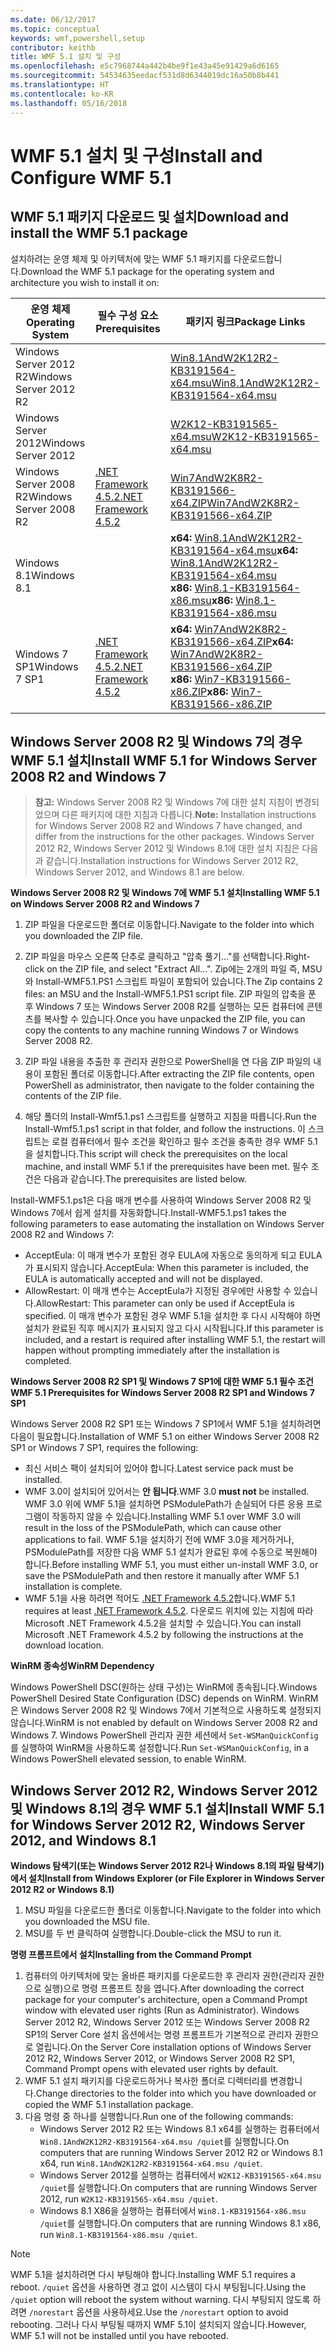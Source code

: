 ```yaml
---
ms.date: 06/12/2017
ms.topic: conceptual
keywords: wmf,powershell,setup
contributor: keithb
title: WMF 5.1 설치 및 구성
ms.openlocfilehash: e5c7968744a442b4be9f1e43a45e91429a6d6165
ms.sourcegitcommit: 54534635eedacf531d8d6344019dc16a50b8b441
ms.translationtype: HT
ms.contentlocale: ko-KR
ms.lasthandoff: 05/16/2018
---
```

# <a name="install-and-configure-wmf-51"></a><span data-ttu-id="92f12-103">WMF 5.1 설치 및 구성</span><span class="sxs-lookup"><span data-stu-id="92f12-103">Install and Configure WMF 5.1</span></span> #


## <a name="download-and-install-the-wmf-51-package"></a><span data-ttu-id="92f12-104">WMF 5.1 패키지 다운로드 및 설치</span><span class="sxs-lookup"><span data-stu-id="92f12-104">Download and install the WMF 5.1 package</span></span>

<span data-ttu-id="92f12-105">설치하려는 운영 체제 및 아키텍처에 맞는 WMF 5.1 패키지를 다운로드합니다.</span><span class="sxs-lookup"><span data-stu-id="92f12-105">Download the WMF 5.1 package for the operating system and architecture you wish to install it on:</span></span>

| <span data-ttu-id="92f12-106">운영 체제</span><span class="sxs-lookup"><span data-stu-id="92f12-106">Operating System</span></span>       | <span data-ttu-id="92f12-107">필수 구성 요소</span><span class="sxs-lookup"><span data-stu-id="92f12-107">Prerequisites</span></span>           | <span data-ttu-id="92f12-108">패키지 링크</span><span class="sxs-lookup"><span data-stu-id="92f12-108">Package Links</span></span>                          |
|------------------------|-------------------------|----------------------------------------|
| <span data-ttu-id="92f12-109">Windows Server 2012 R2</span><span class="sxs-lookup"><span data-stu-id="92f12-109">Windows Server 2012 R2</span></span> |                         | <span data-ttu-id="92f12-110">[Win8.1AndW2K12R2-KB3191564-x64.msu][]</span><span class="sxs-lookup"><span data-stu-id="92f12-110">[Win8.1AndW2K12R2-KB3191564-x64.msu][]</span></span> |
| <span data-ttu-id="92f12-111">Windows Server 2012</span><span class="sxs-lookup"><span data-stu-id="92f12-111">Windows Server 2012</span></span>    |                         | <span data-ttu-id="92f12-112">[W2K12-KB3191565-x64.msu][]</span><span class="sxs-lookup"><span data-stu-id="92f12-112">[W2K12-KB3191565-x64.msu][]</span></span>            |
| <span data-ttu-id="92f12-113">Windows Server 2008 R2</span><span class="sxs-lookup"><span data-stu-id="92f12-113">Windows Server 2008 R2</span></span> | <span data-ttu-id="92f12-114">[.NET Framework 4.5.2][]</span><span class="sxs-lookup"><span data-stu-id="92f12-114">[.NET Framework 4.5.2][]</span></span>| <span data-ttu-id="92f12-115">[Win7AndW2K8R2-KB3191566-x64.ZIP][]</span><span class="sxs-lookup"><span data-stu-id="92f12-115">[Win7AndW2K8R2-KB3191566-x64.ZIP][]</span></span>    |
| <span data-ttu-id="92f12-116">Windows 8.1</span><span class="sxs-lookup"><span data-stu-id="92f12-116">Windows 8.1</span></span>            |                         | <span data-ttu-id="92f12-117">**x64:** [Win8.1AndW2K12R2-KB3191564-x64.msu][]</span><span class="sxs-lookup"><span data-stu-id="92f12-117">**x64:** [Win8.1AndW2K12R2-KB3191564-x64.msu][]</span></span></br><span data-ttu-id="92f12-118">**x86:** [Win8.1-KB3191564-x86.msu][]</span><span class="sxs-lookup"><span data-stu-id="92f12-118">**x86:** [Win8.1-KB3191564-x86.msu][]</span></span> |
| <span data-ttu-id="92f12-119">Windows 7 SP1</span><span class="sxs-lookup"><span data-stu-id="92f12-119">Windows 7 SP1</span></span>          | <span data-ttu-id="92f12-120">[.NET Framework 4.5.2][]</span><span class="sxs-lookup"><span data-stu-id="92f12-120">[.NET Framework 4.5.2][]</span></span>| <span data-ttu-id="92f12-121">**x64:** [Win7AndW2K8R2-KB3191566-x64.ZIP][]</span><span class="sxs-lookup"><span data-stu-id="92f12-121">**x64:** [Win7AndW2K8R2-KB3191566-x64.ZIP][]</span></span></br><span data-ttu-id="92f12-122">**x86:** [Win7-KB3191566-x86.ZIP][]</span><span class="sxs-lookup"><span data-stu-id="92f12-122">**x86:** [Win7-KB3191566-x86.ZIP][]</span></span> |

[.NET Framework 4.5.2]: https://www.microsoft.com/download/details.aspx?id=42642
[W2K12-KB3191565-x64.msu]: https://go.microsoft.com/fwlink/?linkid=839513
[Win7-KB3191566-x86.ZIP]: https://go.microsoft.com/fwlink/?linkid=839522
[Win7AndW2K8R2-KB3191566-x64.ZIP]: https://go.microsoft.com/fwlink/?linkid=839523
[Win8.1-KB3191564-x86.msu]: https://go.microsoft.com/fwlink/?linkid=839521
[Win8.1AndW2K12R2-KB3191564-x64.msu]: https://go.microsoft.com/fwlink/?linkid=839516

## <a name="install-wmf-51-for-windows-server-2008-r2-and-windows-7"></a><span data-ttu-id="92f12-129">Windows Server 2008 R2 및 Windows 7의 경우 WMF 5.1 설치</span><span class="sxs-lookup"><span data-stu-id="92f12-129">Install WMF 5.1 for Windows Server 2008 R2 and Windows 7</span></span>

> <span data-ttu-id="92f12-130">**참고:** Windows Server 2008 R2 및 Windows 7에 대한 설치 지침이 변경되었으며 다른 패키지에 대한 지침과 다릅니다.</span><span class="sxs-lookup"><span data-stu-id="92f12-130">**Note:** Installation instructions for Windows Server 2008 R2 and Windows 7 have changed, and differ from the instructions for the other packages.</span></span> <span data-ttu-id="92f12-131">Windows Server 2012 R2, Windows Server 2012 및 Windows 8.1에 대한 설치 지침은 다음과 같습니다.</span><span class="sxs-lookup"><span data-stu-id="92f12-131">Installation instructions for Windows Server 2012 R2, Windows Server 2012, and Windows 8.1 are below.</span></span>

<span data-ttu-id="92f12-132">**Windows Server 2008 R2 및 Windows 7에 WMF 5.1 설치**</span><span class="sxs-lookup"><span data-stu-id="92f12-132">**Installing WMF 5.1 on Windows Server 2008 R2 and Windows 7**</span></span>

1. <span data-ttu-id="92f12-133">ZIP 파일을 다운로드한 폴더로 이동합니다.</span><span class="sxs-lookup"><span data-stu-id="92f12-133">Navigate to the folder into which you downloaded the ZIP file.</span></span>

2. <span data-ttu-id="92f12-134">ZIP 파일을 마우스 오른쪽 단추로 클릭하고 "압축 풀기..."를 선택합니다.</span><span class="sxs-lookup"><span data-stu-id="92f12-134">Right-click on the ZIP file, and select "Extract All...".</span></span> <span data-ttu-id="92f12-135">Zip에는 2개의 파일 즉, MSU와 Install-WMF5.1.PS1 스크립트 파일이 포함되어 있습니다.</span><span class="sxs-lookup"><span data-stu-id="92f12-135">The Zip contains 2 files: an MSU and the Install-WMF5.1.PS1 script file.</span></span>
<span data-ttu-id="92f12-136">ZIP 파일의 압축을 푼 후 Windows 7 또는 Windows Server 2008 R2를 실행하는 모든 컴퓨터에 콘텐츠를 복사할 수 있습니다.</span><span class="sxs-lookup"><span data-stu-id="92f12-136">Once you have unpacked the ZIP file, you can copy the contents to any machine running Windows 7 or Windows Server 2008 R2.</span></span>

3. <span data-ttu-id="92f12-137">ZIP 파일 내용을 추출한 후 관리자 권한으로 PowerShell을 연 다음 ZIP 파일의 내용이 포함된 폴더로 이동합니다.</span><span class="sxs-lookup"><span data-stu-id="92f12-137">After extracting the ZIP file contents, open PowerShell as administrator, then navigate to the folder containing the contents of the ZIP file.</span></span>

4. <span data-ttu-id="92f12-138">해당 폴더의 Install-Wmf5.1.ps1 스크립트를 실행하고 지침을 따릅니다.</span><span class="sxs-lookup"><span data-stu-id="92f12-138">Run the Install-Wmf5.1.ps1 script in that folder, and follow the instructions.</span></span> <span data-ttu-id="92f12-139">이 스크립트는 로컬 컴퓨터에서 필수 조건을 확인하고 필수 조건을 충족한 경우 WMF 5.1을 설치합니다.</span><span class="sxs-lookup"><span data-stu-id="92f12-139">This script will check the prerequisites on the local machine, and install WMF 5.1 if the prerequisites have been met.</span></span> <span data-ttu-id="92f12-140">필수 조건은 다음과 같습니다.</span><span class="sxs-lookup"><span data-stu-id="92f12-140">The prerequisites are listed below.</span></span>

<span data-ttu-id="92f12-141">Install-WMF5.1.ps1은 다음 매개 변수를 사용하여 Windows Server 2008 R2 및 Windows 7에서 쉽게 설치를 자동화합니다.</span><span class="sxs-lookup"><span data-stu-id="92f12-141">Install-WMF5.1.ps1 takes the following parameters to ease automating the installation on Windows Server 2008 R2 and Windows 7:</span></span>

- <span data-ttu-id="92f12-142">AcceptEula: 이 매개 변수가 포함된 경우 EULA에 자동으로 동의하게 되고 EULA가 표시되지 않습니다.</span><span class="sxs-lookup"><span data-stu-id="92f12-142">AcceptEula: When this parameter is included, the EULA is automatically accepted and will not be displayed.</span></span>
- <span data-ttu-id="92f12-143">AllowRestart: 이 매개 변수는 AcceptEula가 지정된 경우에만 사용할 수 있습니다.</span><span class="sxs-lookup"><span data-stu-id="92f12-143">AllowRestart: This parameter can only be used if AcceptEula is specified.</span></span> <span data-ttu-id="92f12-144">이 매개 변수가 포함된 경우 WMF 5.1을 설치한 후 다시 시작해야 하면 설치가 완료된 직후 메시지가 표시되지 않고 다시 시작됩니다.</span><span class="sxs-lookup"><span data-stu-id="92f12-144">If this parameter is included, and a restart is required after installing WMF 5.1, the restart will happen without prompting immediately after the installation is completed.</span></span>

<span data-ttu-id="92f12-145">**Windows Server 2008 R2 SP1 및 Windows 7 SP1에 대한 WMF 5.1 필수 조건**</span><span class="sxs-lookup"><span data-stu-id="92f12-145">**WMF 5.1 Prerequisites for Windows Server 2008 R2 SP1 and Windows 7 SP1**</span></span>

<span data-ttu-id="92f12-146">Windows Server 2008 R2 SP1 또는 Windows 7 SP1에서 WMF 5.1을 설치하려면 다음이 필요합니다.</span><span class="sxs-lookup"><span data-stu-id="92f12-146">Installation of WMF 5.1 on either Windows Server 2008 R2 SP1 or Windows 7 SP1, requires the following:</span></span>
- <span data-ttu-id="92f12-147">최신 서비스 팩이 설치되어 있어야 합니다.</span><span class="sxs-lookup"><span data-stu-id="92f12-147">Latest service pack must be installed.</span></span>
- <span data-ttu-id="92f12-148">WMF 3.0이 설치되어 있어서는 **안 됩니다**.</span><span class="sxs-lookup"><span data-stu-id="92f12-148">WMF 3.0 **must not** be installed.</span></span> <span data-ttu-id="92f12-149">WMF 3.0 위에 WMF 5.1을 설치하면 PSModulePath가 손실되어 다른 응용 프로그램이 작동하지 않을 수 있습니다.</span><span class="sxs-lookup"><span data-stu-id="92f12-149">Installing WMF 5.1 over WMF 3.0 will result in the loss of the PSModulePath, which can cause other applications to fail.</span></span> <span data-ttu-id="92f12-150">WMF 5.1을 설치하기 전에 WMF 3.0을 제거하거나, PSModulePath를 저장한 다음 WMF 5.1 설치가 완료된 후에 수동으로 복원해야 합니다.</span><span class="sxs-lookup"><span data-stu-id="92f12-150">Before installing WMF 5.1, you must either un-install WMF 3.0, or save the PSModulePath and then restore it manually after WMF 5.1 installation is complete.</span></span>
- <span data-ttu-id="92f12-151">WMF 5.1을 사용 하려면 적어도 [.NET Framework 4.5.2](https://www.microsoft.com/en-ca/download/details.aspx?id=42642)합니다.</span><span class="sxs-lookup"><span data-stu-id="92f12-151">WMF 5.1 requires at least [.NET Framework 4.5.2](https://www.microsoft.com/en-ca/download/details.aspx?id=42642).</span></span>
<span data-ttu-id="92f12-152">다운로드 위치에 있는 지침에 따라 Microsoft .NET Framework 4.5.2을 설치할 수 있습니다.</span><span class="sxs-lookup"><span data-stu-id="92f12-152">You can install Microsoft .NET Framework 4.5.2 by following the instructions at the download location.</span></span>

<span data-ttu-id="92f12-153">**WinRM 종속성**</span><span class="sxs-lookup"><span data-stu-id="92f12-153">**WinRM Dependency**</span></span>

<span data-ttu-id="92f12-154">Windows PowerShell DSC(원하는 상태 구성)는 WinRM에 종속됩니다.</span><span class="sxs-lookup"><span data-stu-id="92f12-154">Windows PowerShell Desired State Configuration (DSC) depends on WinRM.</span></span>
<span data-ttu-id="92f12-155">WinRM은 Windows Server 2008 R2 및 Windows 7에서 기본적으로 사용하도록 설정되지 않습니다.</span><span class="sxs-lookup"><span data-stu-id="92f12-155">WinRM is not enabled by default on Windows Server 2008 R2 and Windows 7.</span></span>
<span data-ttu-id="92f12-156">Windows PowerShell 관리자 권한 세션에서 `Set-WSManQuickConfig`를 실행하여 WinRM을 사용하도록 설정합니다.</span><span class="sxs-lookup"><span data-stu-id="92f12-156">Run `Set-WSManQuickConfig`, in a Windows PowerShell elevated session, to enable WinRM.</span></span>


## <a name="install-wmf-51-for-windows-server-2012-r2-windows-server-2012-and-windows-81"></a><span data-ttu-id="92f12-157">Windows Server 2012 R2, Windows Server 2012 및 Windows 8.1의 경우 WMF 5.1 설치</span><span class="sxs-lookup"><span data-stu-id="92f12-157">Install WMF 5.1 for Windows Server 2012 R2, Windows Server 2012, and Windows 8.1</span></span>
<span data-ttu-id="92f12-158">**Windows 탐색기(또는 Windows Server 2012 R2나 Windows 8.1의 파일 탐색기)에서 설치**</span><span class="sxs-lookup"><span data-stu-id="92f12-158">**Install from Windows Explorer (or File Explorer in Windows Server 2012 R2 or Windows 8.1)**</span></span>

1. <span data-ttu-id="92f12-159">MSU 파일을 다운로드한 폴더로 이동합니다.</span><span class="sxs-lookup"><span data-stu-id="92f12-159">Navigate to the folder into which you downloaded the MSU file.</span></span>
2. <span data-ttu-id="92f12-160">MSU를 두 번 클릭하여 실행합니다.</span><span class="sxs-lookup"><span data-stu-id="92f12-160">Double-click the MSU to run it.</span></span>

<span data-ttu-id="92f12-161">**명령 프롬프트에서 설치**</span><span class="sxs-lookup"><span data-stu-id="92f12-161">**Installing from the Command Prompt**</span></span>

1. <span data-ttu-id="92f12-162">컴퓨터의 아키텍처에 맞는 올바른 패키지를 다운로드한 후 관리자 권한(관리자 권한으로 실행)으로 명령 프롬프트 창을 엽니다.</span><span class="sxs-lookup"><span data-stu-id="92f12-162">After downloading the correct package for your computer's architecture, open a Command Prompt window with elevated user rights (Run as Administrator).</span></span> <span data-ttu-id="92f12-163">Windows Server 2012 R2, Windows Server 2012 또는 Windows Server 2008 R2 SP1의 Server Core 설치 옵션에서는 명령 프롬프트가 기본적으로 관리자 권한으로 열립니다.</span><span class="sxs-lookup"><span data-stu-id="92f12-163">On the Server Core installation options of Windows Server 2012 R2, Windows Server 2012, or Windows Server 2008 R2 SP1, Command Prompt opens with elevated user rights by default.</span></span>
2. <span data-ttu-id="92f12-164">WMF 5.1 설치 패키지를 다운로드하거나 복사한 폴더로 디렉터리를 변경합니다.</span><span class="sxs-lookup"><span data-stu-id="92f12-164">Change directories to the folder into which you have downloaded or copied the WMF 5.1 installation package.</span></span>
3. <span data-ttu-id="92f12-165">다음 명령 중 하나를 실행합니다.</span><span class="sxs-lookup"><span data-stu-id="92f12-165">Run one of the following commands:</span></span>
   - <span data-ttu-id="92f12-166">Windows Server 2012 R2 또는 Windows 8.1 x64를 실행하는 컴퓨터에서 `Win8.1AndW2K12R2-KB3191564-x64.msu /quiet`를 실행합니다.</span><span class="sxs-lookup"><span data-stu-id="92f12-166">On computers that are running Windows Server 2012 R2 or Windows 8.1 x64, run `Win8.1AndW2K12R2-KB3191564-x64.msu /quiet`.</span></span>
   - <span data-ttu-id="92f12-167">Windows Server 2012를 실행하는 컴퓨터에서 `W2K12-KB3191565-x64.msu /quiet`를 실행합니다.</span><span class="sxs-lookup"><span data-stu-id="92f12-167">On computers that are running Windows Server 2012, run `W2K12-KB3191565-x64.msu /quiet`.</span></span>
   - <span data-ttu-id="92f12-168">Windows 8.1 X86을 실행하는 컴퓨터에서 `Win8.1-KB3191564-x86.msu /quiet`를 실행합니다.</span><span class="sxs-lookup"><span data-stu-id="92f12-168">On computers that are running Windows 8.1 x86, run `Win8.1-KB3191564-x86.msu /quiet`.</span></span>

> [!NOTE]
> <span data-ttu-id="92f12-169">WMF 5.1을 설치하려면 다시 부팅해야 합니다.</span><span class="sxs-lookup"><span data-stu-id="92f12-169">Installing WMF 5.1 requires a reboot.</span></span> <span data-ttu-id="92f12-170">`/quiet` 옵션을 사용하면 경고 없이 시스템이 다시 부팅됩니다.</span><span class="sxs-lookup"><span data-stu-id="92f12-170">Using the `/quiet` option will reboot the system without warning.</span></span>
> <span data-ttu-id="92f12-171">다시 부팅되지 않도록 하려면 `/norestart` 옵션을 사용하세요.</span><span class="sxs-lookup"><span data-stu-id="92f12-171">Use the `/norestart` option to avoid rebooting.</span></span> <span data-ttu-id="92f12-172">그러나 다시 부팅될 때까지 WMF 5.1이 설치되지 않습니다.</span><span class="sxs-lookup"><span data-stu-id="92f12-172">However, WMF 5.1 will not be installed until you have rebooted.</span></span>

